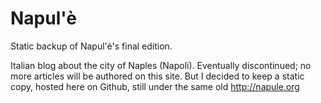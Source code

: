 # Napul'è
Static backup of Napul'è's final edition.

Italian blog about the city of Naples (Napoli). 
Eventually discontinued; no more articles will be authored on this site.
But I decided to keep a static copy, hosted here on Github, 
still under the same old http://napule.org

